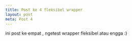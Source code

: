 ```yaml
---
title: Post ke 4 fleksibel wrapper
layout: post
meta: Post 4
---
```


ini post ke empat , ngetest wrapper
fleksibel atau engga :)

